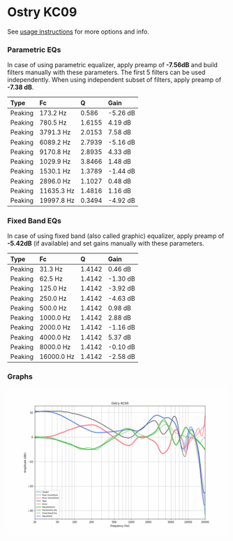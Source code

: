 # Ostry KC09
See [usage instructions](https://github.com/jaakkopasanen/AutoEq#usage) for more options and info.

### Parametric EQs
In case of using parametric equalizer, apply preamp of **-7.56dB** and build filters manually
with these parameters. The first 5 filters can be used independently.
When using independent subset of filters, apply preamp of **-7.38 dB**.

| Type    | Fc         |      Q | Gain     |
|:--------|:-----------|:-------|:---------|
| Peaking | 173.2 Hz   | 0.586  | -5.26 dB |
| Peaking | 780.5 Hz   | 1.6155 | 4.19 dB  |
| Peaking | 3791.3 Hz  | 2.0153 | 7.58 dB  |
| Peaking | 6089.2 Hz  | 2.7939 | -5.16 dB |
| Peaking | 9170.8 Hz  | 2.8935 | 4.33 dB  |
| Peaking | 1029.9 Hz  | 3.8466 | 1.48 dB  |
| Peaking | 1530.1 Hz  | 1.3789 | -1.44 dB |
| Peaking | 2896.0 Hz  | 1.1027 | 0.48 dB  |
| Peaking | 11635.3 Hz | 1.4816 | 1.16 dB  |
| Peaking | 19997.8 Hz | 0.3494 | -4.92 dB |

### Fixed Band EQs
In case of using fixed band (also called graphic) equalizer, apply preamp of **-5.42dB**
(if available) and set gains manually with these parameters.

| Type    | Fc         |      Q | Gain     |
|:--------|:-----------|:-------|:---------|
| Peaking | 31.3 Hz    | 1.4142 | 0.46 dB  |
| Peaking | 62.5 Hz    | 1.4142 | -1.30 dB |
| Peaking | 125.0 Hz   | 1.4142 | -3.92 dB |
| Peaking | 250.0 Hz   | 1.4142 | -4.63 dB |
| Peaking | 500.0 Hz   | 1.4142 | 0.98 dB  |
| Peaking | 1000.0 Hz  | 1.4142 | 2.88 dB  |
| Peaking | 2000.0 Hz  | 1.4142 | -1.16 dB |
| Peaking | 4000.0 Hz  | 1.4142 | 5.37 dB  |
| Peaking | 8000.0 Hz  | 1.4142 | -0.10 dB |
| Peaking | 16000.0 Hz | 1.4142 | -2.58 dB |

### Graphs
![](./Ostry%20KC09.png)
